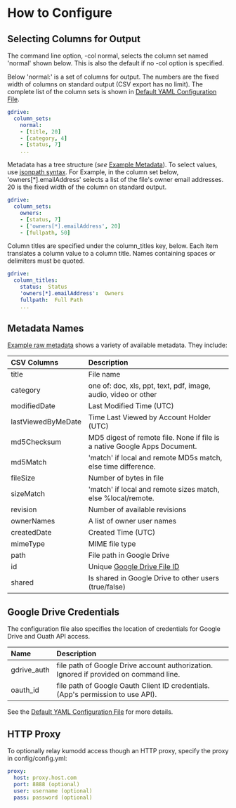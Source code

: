 # How to Configure

## Selecting Columns for Output

The command line option, -col normal, selects the column set named 'normal' shown
below.  This is also the default if no -col option is specified.

Below 'normal:' is a set of columns for output. The numbers are the fixed width of
columns on standard output (CSV export has no limit). The complete list of the column
sets is shown in [Default YAML Configuration File](../Default-configuration).

``` yaml
gdrive:
  column_sets:
    normal:
    - [title, 20]
    - [category, 4]
    - [status, 7]
    ...
```

Metadata has a tree structure (*see* [Example Metadata](../Example-Metadata)).  To
select values, use [jsonpath syntax](https://github.com/h2non/jsonpath-ng). For Example,
in the column set below, 'owners[*].emailAddress' selects a list of the file's owner
email addresses. 20 is the fixed width of the column on standard output.

``` yaml
gdrive:
  column_sets:
    owners:
    - [status, 7]
    - ['owners[*].emailAddress', 20]
    - [fullpath, 50]
```

Column titles are specified under the column\_titles key, below.  Each item translates a
column value to a column title.  Names containing spaces or delimiters must be quoted.

``` yaml
gdrive:
  column_titles:
    status:  Status
    'owners[*].emailAddress':  Owners
    fullpath:  Full Path
    ...
```

## Metadata Names

[Example raw metadata](https://github.com/rich-murphey/kumodd/wiki/Example-Metadata) shows a variety of available metadata.
They include:

CSV Columns		| Description 
:------			| :-----------
title			| File name
category		| one of: doc, xls, ppt, text, pdf, image, audio, video or other
modifiedDate		| Last Modified Time (UTC)
lastViewedByMeDate	| Time Last Viewed by Account Holder (UTC)
md5Checksum             | MD5 digest of remote file. None if file is a native Google Apps Document.
md5Match		| 'match' if local and remote MD5s match, else time difference.
fileSize		| Number of bytes in file
sizeMatch		| 'match' if local and remote sizes match, else %local/remote.
revision                | Number of available revisions
ownerNames              | A list of owner user names
createdDate             | Created Time (UTC)
mimeType		| MIME file type
path                    | File path in Google Drive 
id                      | Unique [Google Drive File ID](https://developers.google.com/drive/api/v3/about-files)
shared                  | Is shared in Google Drive to other users (true/false)

## Google Drive Credentials

The configuration file also specifies the location of credentials for Google Drive and Ouath API access.

Name		| Description
:-----		| :-----
gdrive\_auth	| file path of Google Drive account authorization. Ignored if provided on command line.
oauth\_id	| file path of Google Oauth Client ID credentials. (App's permission to use API).

See the [Default YAML Configuration File](https://github.com/rich-murphey/kumodd/wiki/Default-configuration) for more details.

## HTTP Proxy

To optionally relay kumodd access though an HTTP proxy, specify the proxy in config/config.yml:
``` yaml
proxy:
  host: proxy.host.com
  port: 8888 (optional)
  user: username (optional)
  pass: password (optional)
```

